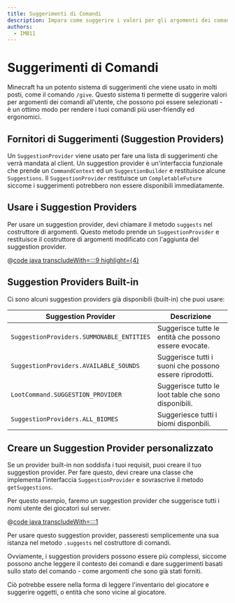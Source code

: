 ```yaml
---
title: Suggerimenti di Comandi
description: Impara come suggerire i valori per gli argomenti dei comandi agli utenti.
authors:
  - IMB11
---
```


# Suggerimenti di Comandi

Minecraft ha un potento sistema di suggerimenti che viene usato in molti posti, come il comando `/give`. Questo sistema ti permette di suggerire valori per argomenti dei comandi all'utente, che possono poi essere selezionati - è un ottimo modo per rendere i tuoi comandi più user-friendly ed ergonomici.

## Fornitori di Suggerimenti (Suggestion Providers)

Un `SuggestionProvider` viene usato per fare una lista di suggerimenti che verrà mandata al client. Un suggestion provider è un'interfaccia funzionale che prende un `CommandContext` ed un `SuggestionBuilder` e restituisce alcune `Suggestions`. Il `SuggestionProvider` restituisce un `CompletableFuture` siccome i suggerimenti potrebbero non essere disponibili immediatamente.

## Usare i Suggestion Providers

Per usare un suggestion provider, devi chiamare il metodo `suggests` nel costruttore di argomenti. Questo metodo prende un `SuggestionProvider` e restituisce il costruttore di argomenti modificato con l'aggiunta del suggestion provider.

@[code java transcludeWith=:::9 highlight={4}](@/reference/latest/src/main/java/com/example/docs/command/FabricDocsReferenceCommands.java)

## Suggestion Providers Built-in

Ci sono alcuni suggestion providers già disponibili (built-in) che puoi usare:

| Suggestion Provider                       | Descrizione                                                             |
| ----------------------------------------- | ----------------------------------------------------------------------- |
| `SuggestionProviders.SUMMONABLE_ENTITIES` | Suggerisce tutte le entità che possono essere evocate.  |
| `SuggestionProviders.AVAILABLE_SOUNDS`    | Suggerisce tutti i suoni che possono essere riprodotti. |
| `LootCommand.SUGGESTION_PROVIDER`         | Suggerisce tutto le loot table che sono disponibili.    |
| `SuggestionProviders.ALL_BIOMES`          | Suggeriesce tutti i biomi disponbili.                   |

## Creare un Suggestion Provider personalizzato

Se un provider built-in non soddisfa i tuoi requisit, puoi creare il tuo suggestion provider. Per fare questo, devi creare una classe che implementa l'interfaccia `SuggestionProvider` e sovrascrive il metodo `getSuggestions`.

Per questo esempio, faremo un suggestion provider che suggerisce tutti i nomi utente dei giocatori sul server.

@[code java transcludeWith=:::1](@/reference/latest/src/main/java/com/example/docs/command/PlayerSuggestionProvider.java)

Per usare questo suggestion provider, passeresti semplicemente una sua istanza nel metodo `.suggests` nel costruttore di comandi.

Ovviamente, i suggestion providers possono essere più complessi, siccome possono anche leggere il contesto dei comandi e dare suggerimenti basati sullo stato del comando - come argomenti che sono già stati forniti.

Ciò potrebbe essere nella forma di leggere l'inventario del giocatore e suggerire oggetti, o entità che sono vicine al giocatore.
